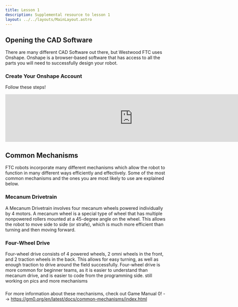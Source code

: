 ```yaml
---
title: Lesson 1
description: Supplemental resource to lesson 1
layout: ../../layouts/MainLayout.astro
---
```


## Opening the CAD Software
There are many different CAD Software out there, but Westwood FTC uses Onshape. Onshape is a browser-based software that has access to all the parts you will need to successfully design your robot.
### Create Your Onshape Account
Follow these steps!
<iframe src="https://docs.google.com/presentation/d/1zsX3MBvVBnlJCBb46qMWJGVUHbGdvXCdxKyE4t10-oM/embed" frameborder="0" width="800"></iframe>

## Common Mechanisms
FTC robots incorporate many different mechanisms which allow the robot to function in many different ways efficiently and effectively. Some of the most common mechanisms and the ones you are most likely to use are explained below.

### Mecanum Drivetrain
A Mecanum Drivetrain involves four mecanum wheels powered individually by 4 motors. A mecanum wheel is a special type of wheel that has multiple nonpowered rollers mounted at a 45-degree angle on the wheel. This allows the robot to move side to side (or strafe), which is much more efficient than turning and then moving forward. 

### Four-Wheel Drive
Four-wheel drive consists of 4 powered wheels, 2 omni wheels in the front, and 2 traction wheels in the back. This allows for easy turning, as well as enough traction to drive around the field successfully. Four-wheel drive is more common for beginner teams, as it is easier to understand than mecanum drive, and is easier to code from the programming side. still working on pics and more mechanisms

###

For more information about these mechanisms, check out Game Manual 0! --> <https://gm0.org/en/latest/docs/common-mechanisms/index.html>
